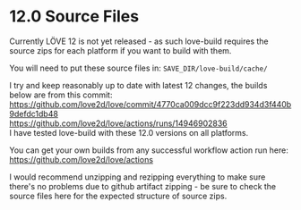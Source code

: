# 12.0 Source Files
Currently LÖVE 12 is not yet released - as such love-build requires the source zips 
for each platform if you want to build with them.

You will need to put these source files in:
`SAVE_DIR/love-build/cache/`

I try and keep reasonably up to date with latest 12 changes, the builds below are 
from this commit:  
https://github.com/love2d/love/commit/4770ca009dcc9f223dd934d3f440b9defdc1db48  
https://github.com/love2d/love/actions/runs/14946902836  
I have tested love-build with these 12.0 versions on all platforms.

You can get your own builds from any successful workflow action run here:  
https://github.com/love2d/love/actions

I would recommend unzipping and rezipping everything to make sure there's no 
problems due to github artifact zipping - be sure to check the source files here 
for the expected structure of source zips.
